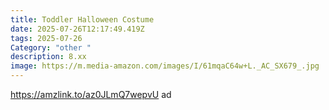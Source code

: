 ```yaml
---
title: Toddler Halloween Costume
date: 2025-07-26T12:17:49.419Z
tags: 2025-07-26
Category: "other "
description: 8.xx
image: https://m.media-amazon.com/images/I/61mqaC64w+L._AC_SX679_.jpg
---
```

https://amzlink.to/az0JLmQ7wepvU ad